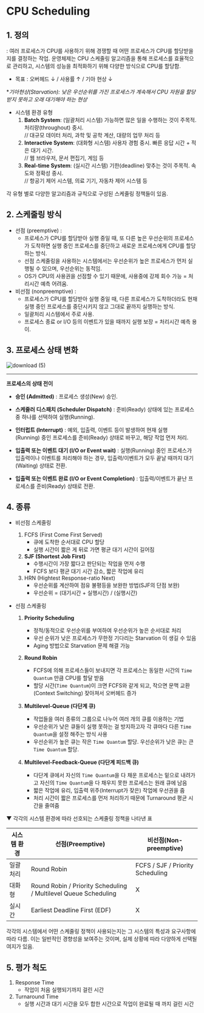 # CPU Scheduling

## 1. 정의

: 여러 프로세스가 CPU를 사용하기 위해 경쟁할 때 어떤 프로세스가 CPU를 할당받을지를 결정하는 작업.
운영체제는 CPU 스케줄링 알고리즘을 통해 프로세스를 효율적으로 관리하고, 시스템의 성능을 최적화하기 위해 다양한 방식으로 CPU를 할당함.

- 목표 : 오버헤드 ↓ / 사용률 ↑ / 기아 현상 ↓

\*_기아현상(Starvation): 낮은 우선순위를 가진 프로세스가 계속해서 CPU 자원을 할당받지 못하고 오래 대기해야 하는 현상_

- 시스템 환경 유형
  1. **Batch System**: (일괄처리 시스템) 가능하면 많은 일을 수행하는 것이 주목적. 처리량(throughout) 중시.<br>
     // 대규모 데이터 처리, 과학 및 공학 계산, 대량의 업무 처리 등
  2. **Interactive System**: (대화형 시스템) 사용자 경험 중시. 빠른 응답 시간 + 적은 대기 시간.<br>
     // 웹 브라우저, 문서 편집기, 게임 등
  3. **Real-time System**: (실시간 시스템) 기한(deadline) 맞추는 것이 주목적. 속도와 정확성 중시.<br>
     // 항공기 제어 시스템, 의료 기기, 자동차 제어 시스템 등

각 유형 별로 다양한 알고리즘과 규칙으로 구성된 스케줄링 정책들이 있음.

## 2. 스케줄링 방식

- 선점 (preemptive) :<br>
  - 프로세스가 CPU를 할당받아 실행 중일 때, 또 다른 높은 우선순위의 프로세스가 도착하면 실행 중인 프로세스를 중단하고 새로운 프로세스에게 CPU를 할당하는 방식.
  - 선점 스케줄링을 사용하는 시스템에서는 우선순위가 높은 프로세스가 먼저 실행될 수 있으며, 우선순위는 동적임.
  - OS가 CPU의 사용권을 선점할 수 있기 때문에, 사용중에 강제 회수 가능 = 처리시간 예측 어려움.
- 비선점 (nonpreemptive) :<br>
  - 프로세스가 CPU를 할당받아 실행 중일 때, 다른 프로세스가 도착하더라도 현재 실행 중인 프로세스를 중단시키지 않고 그대로 끝까지 실행하는 방식.
  - 일괄처리 시스템에서 주로 사용.
  - 프로세스 종료 or I/O 등의 이벤트가 있을 때까지 실행 보장 = 처리시간 예측 용이.

## 3. 프로세스 상태 변화

![download (5)](https://user-images.githubusercontent.com/13609011/91695344-f2dfae80-eba8-11ea-9a9b-702192316170.jpeg)

---

**프로세스의 상태 전이**

- **승인 (Admitted)** : 프로세스 생성(New) 승인.

- **스케줄러 디스패치 (Scheduler Dispatch)** : 준비(Ready) 상태에 있는 프로세스 중 하나를 선택하여 실행(Running).

- **인터럽트 (Interrupt)** : 예외, 입출력, 이벤트 등이 발생하여 현재 실행(Running) 중인 프로세스를 준비(Ready) 상태로 바꾸고, 해당 작업 먼저 처리.

- **입출력 또는 이벤트 대기 (I/O or Event wait)** : 실행(Running) 중인 프로세스가 입출력이나 이벤트를 처리해야 하는 경우, 입출력/이벤트가 모두 끝날 때까지 대기(Waiting) 상태로 전환.

- **입출력 또는 이벤트 완료 (I/O or Event Completion)** : 입출력/이벤트가 끝난 프로세스를 준비(Ready) 상태로 전환.

## 4. 종류

- 비선점 스케줄링

  1. FCFS (First Come First Served)
     - 큐에 도착한 순서대로 CPU 할당
     - 실행 시간이 짧은 게 뒤로 가면 평균 대기 시간이 길어짐
  2. **SJF (Shortest Job First)**
     - 수행시간이 가장 짧다고 판단되는 작업을 먼저 수행
     - FCFS 보다 평균 대기 시간 감소, 짧은 작업에 유리
  3. HRN (Hightest Response-ratio Next)
     - 우선순위를 계산하여 점유 불평등을 보완한 방법(SJF의 단점 보완)
     - 우선순위 = (대기시간 + 실행시간) / (실행시간)

- 선점 스케줄링

  1. **Priority Scheduling**
     - 정적/동적으로 우선순위를 부여하여 우선순위가 높은 순서대로 처리
     - 우선 순위가 낮은 프로세스가 무한정 기다리는 Starvation 이 생길 수 있음
     - Aging 방법으로 Starvation 문제 해결 가능
  2. **Round Robin**
     - FCFS에 의해 프로세스들이 보내지면 각 프로세스는 동일한 시간의 `Time Quantum` 만큼 CPU를 할달 받음
     - 할당 시간(`Time Quantum`)이 크면 FCFS와 같게 되고, 작으면 문맥 교환 (Context Switching) 잦아져서 오버헤드 증가
  3. **Multilevel-Queue (다단계 큐)**

     - 작업들을 여러 종류의 그룹으로 나누어 여러 개의 큐를 이용하는 기법
     - 우선순위가 낮은 큐들이 실행 못하는 걸 방지하고자 각 큐마다 다른 `Time Quantum`을 설정 해주는 방식 사용
     - 우선순위가 높은 큐는 작은 `Time Quantum` 할당. 우선순위가 낮은 큐는 큰 `Time Quantum` 할당.

  4. **Multilevel-Feedback-Queue (다단계 피드백 큐)**
     - 다단계 큐에서 자신의 `Time Quantum`을 다 채운 프로세스는 밑으로 내려가고 자신의 `Time Quantum`을 다 채우지 못한 프로세스는 원래 큐에 남음
     - 짧은 작업에 유리, 입출력 위주(Interrupt가 잦은) 작업에 우선권을 줌
     - 처리 시간이 짧은 프로세스를 먼저 처리하기 때문에 Turnaround 평균 시간을 줄여줌

▼ 각각의 시스템 환경에 따라 선호되는 스케줄링 정책을 나타낸 표

| 시스템 환경 | 선점(Preemptive)                                                | 비선점(Non-preemptive)           |
| ----------- | --------------------------------------------------------------- | -------------------------------- |
| 일괄처리    | Round Robin                                                     | FCFS / SJF / Priority Scheduling |
| 대화형      | Round Robin / Priority Scheduling / Multilevel Queue Scheduling | X                                |
| 실시간      | Earliest Deadline First (EDF)                                   | X                                |

각각의 시스템에서 어떤 스케줄링 정책이 사용되는지는 그 시스템의 특성과 요구사항에 따라 다름.
이는 일반적인 경향성을 보여주는 것이며, 실제 상황에 따라 다양하게 선택될 여지가 있음.

## 5. 평가 척도

1. Response Time
   - 작업이 처음 실행되기까지 걸린 시간
2. Turnaround Time
   - 실행 시간과 대기 시간을 모두 합한 시간으로 작업이 완료될 때 까지 걸린 시간
